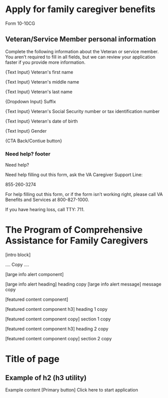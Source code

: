 # Apply for family caregiver benefits
Form 10-10CG

## Veteran/Service Member personal information

Complete the following information about the Veteran or service member. You aren’t required to fill in all fields, but we can review your application faster if you provide more information.

{Text Input} Veteran's first name

{Text Input} Veteran's middle name 

{Text Input} Veteran's last name 

{Dropdown Input} Suffix 

{Text Input} Veteran's Social Security number or tax identification number

{Text Input} Veteran's date of birth

{Text Input} Gender

{CTA Back/Contiue button} 


### Need help? footer  

Need help?

Need help filling out this form,  ask the VA Caregiver Support Line: 

855-260-3274

For help filling out this form, or if the form isn’t working right, 
please call VA Benefits and Services at 800-827-1000.

If you have hearing loss, call TTY: 711.

# The Program of Comprehensive Assistance for Family Caregivers	

[intro block]

.... Copy ....

[large info alert component]

[large info alert heading] heading copy
[large info alert message] message copy

[featured content component]

[featured content component h3] heading 1 copy

[featured content component copy] section 1 copy

[featured content component h3] heading 2 copy

[featured content component copy] section 2 copy

# Title of page
## Example of h2 (h3 utility)
Example content 
[Primary button] Click here to start application
